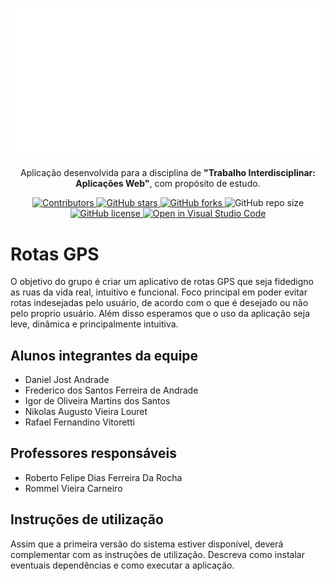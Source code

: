<h1 align="center">
  <img alt="Logo Klug" title="Klug" src="./Documentacao/svg/Logo-Klug-3-branco.svg"/>
</h1>

<p align="center">Aplicação desenvolvida para a disciplina de <strong>"Trabalho Interdisciplinar: Aplicações Web"</strong>, com propósito de estudo.</p>

<p align="center">
  <a href="https://github.com/ICEI-PUC-Minas-PPLES-TI/PLF-ES-2021-2-TI1-7924100-rotas-gps-1/graphs/contributors">
    <img src="https://img.shields.io/github/contributors/ICEI-PUC-Minas-PPLES-TI/PLF-ES-2021-2-TI1-7924100-rotas-gps-1" alt="Contributors">
  </a>

  <a href="https://github.com/ICEI-PUC-Minas-PPLES-TI/PLF-ES-2021-2-TI1-7924100-rotas-gps-1/stargazers">
    <img alt="GitHub stars" src="https://img.shields.io/github/stars/ICEI-PUC-Minas-PPLES-TI/PLF-ES-2021-2-TI1-7924100-rotas-gps-1">
  </a>

  <a href="https://github.com/ICEI-PUC-Minas-PPLES-TI/PLF-ES-2021-2-TI1-7924100-rotas-gps-1//network">
    <img alt="GitHub forks" src="https://img.shields.io/github/forks/ICEI-PUC-Minas-PPLES-TI/PLF-ES-2021-2-TI1-7924100-rotas-gps-1">
  </a>

  <img alt="GitHub repo size" src="https://img.shields.io/github/repo-size/ICEI-PUC-Minas-PPLES-TI/PLF-ES-2021-2-TI1-7924100-rotas-gps-1">

  <a href="https://github.com/igormartins4/clone-vercel-homepage/blob/main/LICENSE">
    <img src="https://img.shields.io/github/license/ICEI-PUC-Minas-PPLES-TI/PLF-ES-2021-2-TI1-7924100-rotas-gps-1" alt="GitHub license" >
  </a>

  <a href="https://classroom.github.com/online_ide?assignment_repo_id=453591&assignment_repo_type=GroupAssignmentRepo">
    <img src="https://classroom.github.com/assets/open-in-vscode-f059dc9a6f8d3a56e377f745f24479a46679e63a5d9fe6f495e02850cd0d8118.svg"
    alt="Open in Visual Studio Code" >
  </a>
</p>

# Rotas GPS

O objetivo do grupo é criar um aplicativo de rotas GPS que seja fidedigno as ruas da vida real, intuitivo e funcional. Foco principal em poder evitar rotas indesejadas pelo usuário, de acordo com o que é desejado ou não pelo proprio usuário. Além disso esperamos que o uso da aplicação seja leve, dinâmica e principalmente intuitiva.

## Alunos integrantes da equipe

- Daniel Jost Andrade
- Frederico dos Santos Ferreira de Andrade
- Igor de Oliveira Martins dos Santos
- Nikolas Augusto Vieira Louret
- Rafael Fernandino Vitoretti

## Professores responsáveis

- Roberto Felipe Dias Ferreira Da Rocha
- Rommel Vieira Carneiro

## Instruções de utilização

Assim que a primeira versão do sistema estiver disponível, deverá complementar com as instruções de utilização. Descreva como instalar eventuais dependências e como executar a aplicação.
